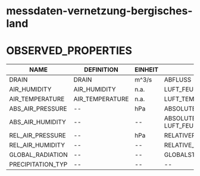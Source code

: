 ﻿# messdaten-vernetzung-bergisches-land

# OBSERVED_PROPERTIES

| NAME | DEFINITION | EINHEIT | DEUTSCH | DESCRIPTION
-------- | -------- | -------- | -------- | --------
| DRAIN | DRAIN | m^3/s | ABFLUSS | -
| AIR_HUMIDITY | AIR_HUMIDITY  | n.a. | LUFT_FEUCHTIGKEIT | -
| AIR_TEMPERATURE | AIR_TEMPERATURE | n.a. | LUFT_TEMPERATUR | - 
| ABS_AIR_PRESSURE | -- | hPa | ABSOLUTER LUFTDRUCK | -
| ABS_AIR_HUMIDITY | -- | -- | ABSOLUTE LUFT_FEUCHTIGKEIT | -
| REL_AIR_PRESSURE | -- | hPa | RELATIVER LUFTDRUCK | -
| REL_AIR_HUMIDITY | -- | -- | RELATIVE_LUFT_FEUCHTIGKEIT | -
| GLOBAL_RADIATION | -- | -- | GLOBALSTRAHLUNG | -
| PRECIPITATION_TYP | -- | -- | -- | -
